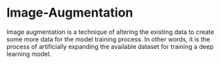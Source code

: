 # Image-Augmentation

Image augmentation is a technique of altering the existing data to create some more data for the model training process. In other words, it is the process of artificially expanding the available dataset for training a deep learning model.

